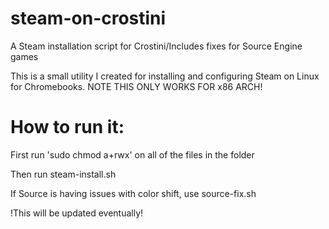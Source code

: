 # steam-on-crostini
A Steam installation script for Crostini/Includes fixes for Source Engine games

This is a small utility I created for installing and configuring Steam on Linux for Chromebooks.
NOTE THIS ONLY WORKS FOR x86 ARCH!

How to run it:
===========
First run 'sudo chmod a+rwx' on all of the files in the folder

Then run steam-install.sh

If Source is having issues with color shift, use source-fix.sh

!This will be updated eventually!
